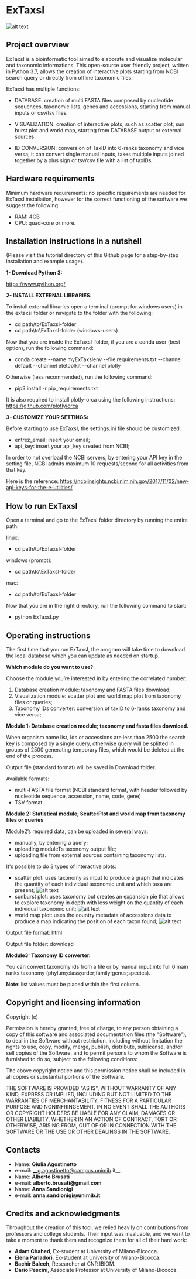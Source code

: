 ExTaxsI
=======

![alt text](https://github.com/qLSLab/extaxsi/blob/master/images/Project%20Exta.png)

Project overview
----------------
ExTaxsI is a bioinformatic tool aimed to elaborate and visualize molecular and taxonomic informations.
This open-source user friendly project, written in Python 3.7, allows the creation of interactive plots starting from NCBI search query or directly from offline taxonomic files. 

ExTaxsI has multiple functions:

* DATABASE: creation of multi FASTA files composed by nucleotide sequences, taxonomic lists, genes and accessions, starting from manual inputs or csv/tsv files.

* VISUALIZATION: creation of interactive plots, such as scatter plot, sun burst plot and world map, starting from DATABASE output or external sources.

* ID CONVERSION: conversion of TaxID into 6-ranks taxonomy and vice versa; it can convert single manual inputs, takes multiple inputs joined together by a plus sign or tsv/csv file with a list of taxIDs.

Hardware requirements
---------------------
Minimum hardware requirements:
no specific requirements are needed for ExTaxsI installation, however for the correct functioning of the software we suggest the following:

* RAM: 4GB
* CPU: quad-core or more.

Installation instructions in a nutshell
-------------------------
(Please visit the tutorial directory of this Github page for a step-by-step installation and example usage).

**1- Download Python 3:**

https://www.python.org/

**2- INSTALL EXTERNAL LIBRARIES:**

To install external libraries open a terminal (prompt for windows users) in the extaxsi folder or navigate to the folder with the following:
* cd path/to/ExTaxsI-folder
* cd path\to\ExTaxsI-folder (windows-users)

Now that you are inside the ExTaxsI-folder, if you are a conda user (best option), run the following command:
* conda create --name myExTaxsIenv --file requirements.txt --channel default --channel etetoolkit --channel plotly

Otherwise (less recommended), run the following command:
* pip3 install -r pip_requirements.txt

It is also required to install plotly-orca using the following instructions:
https://github.com/plotly/orca

**3- CUSTOMIZE YOUR SETTINGS:**

Before starting to use ExTaxsI, the settings.ini file should be customized:
* entrez_email: insert your email;
* api_key: insert your api_key created from NCBI;

In order to not overload the NCBI servers, by entering your API key in the setting file, NCBI admits maximum 10 requests/second for all activities from that key.

Here is the reference: https://ncbiinsights.ncbi.nlm.nih.gov/2017/11/02/new-api-keys-for-the-e-utilities/

How to run ExTaxsI
------------------
Open a terminal and go to the ExTaxsI folder directory by running the entire path:

linux:

* cd path/to/ExTaxsI-folder

windows (prompt):

* cd path\to\ExTaxsI-folder

mac:

* cd path/to/ExTaxsI-folder

Now that you are in the right directory, run the following command to start:

* python ExTaxsI.py

Operating instructions
----------------------

The first time that you run ExTaxsI, the program will take time to download the local database which you can update as needed on startup.

**Which module do you want to use?**

Choose the module you’re interested in by entering the correlated number:

1. Database creation module: taxonomy and FASTA files download;
2. Visualization module: scatter plot and world map plot from taxonomy files or queries;
3. Taxonomy IDs converter: conversion of taxID to 6-ranks taxonomy and vice versa;


**Module 1: Database creation module;
taxonomy and fasta files download.**

When organism name list, Ids or accessions are less than 2500 the search key is composed by a single query, otherwise query will be splitted in groups of 2500 generating temporary files, which would be deleted at the end of the process.

Output file (standard format) will be saved in Download folder.

Available formats:
* multi-FASTA file format (NCBI standard format, with header followed by nucleotide sequence, accession, name, code, gene)
* TSV format


**Module 2: Statistical module; ScatterPlot and world map from taxonomy files or queries**

Module2’s required data, can be uploaded in several ways:
* manually, by entering a query;
* uploading module1’s taxonomy output file;
* uploading file from external sources containing taxonomy lists.

It's possible to do 3 types of interactive plots:
* scatter plot: uses taxonomy as input to produce a graph that indicates the quantity of each individual taxonomic unit and which taxa are present;
![alt text](https://github.com/qLSLab/extaxsi/blob/master/images/aves%20scatterplot%20COX1.png)
* sunburst plot: uses taxonomy but creates an expansion pie that allows to explore taxonomy in depth with less weight on the quantity of each individual taxonomic unit;
![alt text](https://github.com/qLSLab/extaxsi/blob/master/images/sunburst%20odonata.png)
* world map plot: uses the country metadata of accessions data to produce a map indicating the position of each taxon found;
![alt text](https://github.com/qLSLab/extaxsi/blob/master/images/worldmap.png)  

Output file format: html

Output file folder: download

**Module3:  Taxonomy ID converter.**

You can convert taxonomy ids from a file or by manual input into full 6 main ranks taxonomy (phylum;class;order;family;genus;species).

__Note__: list values must be placed within the first column.

Copyright and licensing information
-----------------------------------

Copyright (c)

Permission is hereby granted, free of charge, to any person
obtaining a copy of this software and associated documentation
files (the "Software"), to deal in the Software without
restriction, including without limitation the rights to use,
copy, modify, merge, publish, distribute, sublicense, and/or sell
copies of the Software, and to permit persons to whom the
Software is furnished to do so, subject to the following
conditions:

The above copyright notice and this permission notice shall be
included in all copies or substantial portions of the Software.

THE SOFTWARE IS PROVIDED "AS IS", WITHOUT WARRANTY OF ANY KIND,
EXPRESS OR IMPLIED, INCLUDING BUT NOT LIMITED TO THE WARRANTIES
OF MERCHANTABILITY, FITNESS FOR A PARTICULAR PURPOSE AND
NONINFRINGEMENT. IN NO EVENT SHALL THE AUTHORS OR COPYRIGHT
HOLDERS BE LIABLE FOR ANY CLAIM, DAMAGES OR OTHER LIABILITY,
WHETHER IN AN ACTION OF CONTRACT, TORT OR OTHERWISE, ARISING
FROM, OUT OF OR IN CONNECTION WITH THE SOFTWARE OR THE USE OR
OTHER DEALINGS IN THE SOFTWARE.

Contacts
-----------------------------------------------------
* Name: __Giulia Agostinetto__
* e-mail: __g.agostinetto@campus.unimib.it__
* Name: __Alberto Brusati__
* e-mail: __alberto.brusati@gmail.com__
* Name: __Anna Sandionigi__
* e-mail: __anna.sandionigi@unimib.it__

Credits and acknowledgments
---------------------------

Throughout the creation of this tool, we relied heavily on contributions from professors and college students. Their input was invaluable, and we want to take a moment to thank them and recognize them for all of their hard work:
* __Adam Chahed__, Ex-student at University of Milano-Bicocca.
* __Elena Parladori__, Ex-student at University of Milano-Bicocca.
* __Bachir Balech__, Researcher at CNR IBIOM.
* __Dario Pescini__, Associate Professor at University of Milano-Bicocca.
